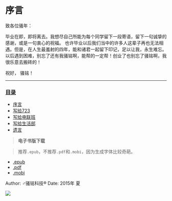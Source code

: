 # 序言
致各位骚年：

毕业在即，即将离去。我想尽自己所能为每个同学留下一段寄语，留下一句诚挚的感谢，或是一句衷心的祝福。
也许毕业以后我们当中的许多人这辈子再也无法相遇。但是，在人生最羞射的四年，能和诸君一起留下印记，足以让我，永生难忘。
以后遇到困难，别忘了还有我骚铭啊，能帮的一定帮！创业了也别忘了骚铭啊，我很乐意去搬砖的！

祝好，
骚铭！

---
### [目录](SUMMARY.md)
* [序言](README.md)
* [写给723](for_dormitory/README.md)
* [写给电联班](for_union/README.md)
* [写给生活部](for_life/README.md)
* [遗言](last/README.md)

> **电子书版下载**

> 推荐`.epub`，不推荐`.pdf`和`.mobi`，因为生成字体比较奇葩。
* [.epub](https://www.gitbook.com/download/epub/book/yunyu-mr/graduation)
* [.pdf](https://www.gitbook.com/download/pdf/book/yunyu-mr/graduation)
* [.mobi](https://www.gitbook.com/download/mobi/book/yunyu-mr/graduation)





Author: ♂骚铭科技®
Date:   2015年 夏

![](http://www.gravatar.com/avatar/8b3f7bf5381a9c6f859558e9d0a7d5dc.png)

